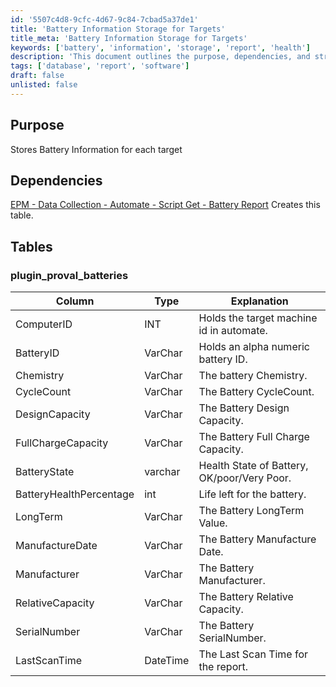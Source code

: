 ```yaml
---
id: '5507c4d8-9cfc-4d67-9c84-7cbad5a37de1'
title: 'Battery Information Storage for Targets'
title_meta: 'Battery Information Storage for Targets'
keywords: ['battery', 'information', 'storage', 'report', 'health']
description: 'This document outlines the purpose, dependencies, and structure of the Battery Information Storage for each target machine in ConnectWise Automate. It details the necessary table and its columns for storing battery-related data, including health state, capacity, and manufacturer information.'
tags: ['database', 'report', 'software']
draft: false
unlisted: false
---
```

## Purpose

Stores Battery Information for each target

## Dependencies

[EPM - Data Collection - Automate - Script Get - Battery Report](<../scripts/EPM - Data Collection - Automate - Script Get - Battery Report.md>)  Creates this table.

## Tables

### plugin_proval_batteries

| Column                     | Type      | Explanation                                         |
|---------------------------|-----------|-----------------------------------------------------|
| ComputerID                | INT       | Holds the target machine id in automate.            |
| BatteryID                 | VarChar   | Holds an alpha numeric battery ID.                  |
| Chemistry                 | VarChar   | The battery Chemistry.                               |
| CycleCount                | VarChar   | The Battery CycleCount.                             |
| DesignCapacity            | VarChar   | The Battery Design Capacity.                         |
| FullChargeCapacity        | VarChar   | The Battery Full Charge Capacity.                   |
| BatteryState              | varchar    | Health State of Battery, OK/poor/Very Poor.        |
| BatteryHealthPercentage    | int       | Life left for the battery.                          |
| LongTerm                  | VarChar   | The Battery LongTerm Value.                         |
| ManufactureDate           | VarChar   | The Battery Manufacture Date.                       |
| Manufacturer              | VarChar   | The Battery Manufacturer.                           |
| RelativeCapacity          | VarChar   | The Battery Relative Capacity.                       |
| SerialNumber              | VarChar   | The Battery SerialNumber.                           |
| LastScanTime              | DateTime  | The Last Scan Time for the report.                  |












